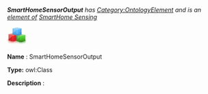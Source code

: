 ___SmartHomeSensorOutput__ 
 has
 [Category:OntologyElement](../../Category/OntologyElement "Category:OntologyElement") 
 and is an
 [element of](../../Property/ElementOf "Property:ElementOf") 
[SmartHome Sensing](../../Submissions/SmartHome_Sensing "Submissions:SmartHome Sensing")_




  





[![Class](../images/thumb/2/27/Class.gif/45px-Class.gif)](../../Image/Class.gif "Class")


__Name__ 
 : SmartHomeSensorOutput
 



__Type:__ 
 owl:Class
 



__Description__ 
 :